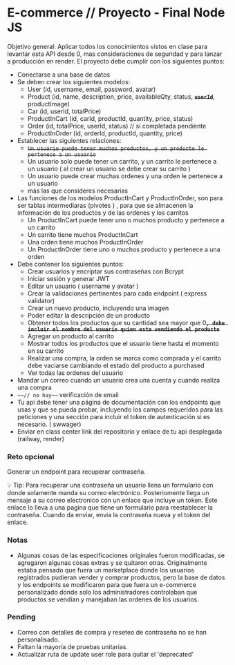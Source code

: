 # E-commerce // Proyecto - Final Node JS

Objetivo general: Aplicar todos los conocimientos vistos en clase para levantar esta API desde 0, mas consideraciones de seguridad y para lanzar a producción en render. El proyecto debe cumplir con los siguientes puntos:

- Conectarse a una base de datos
- Se deben crear los siguientes modelos:
  - User (id, username, email, password, avatar)
  - Product (id, name, description, price, availableQty, status, **~~`userId`~~**, productImage)
  - Car (id, userId, totalPrice)
  - ProductInCart (id, carId, productId, quantity, price, status)
  - Order (id, totalPrice, userId, status) // si completada pendiente
  - ProductInOrder (id, orderId, productId, quantity, price)
- Establecer las siguientes relaciones:
  - ~~`Un usuario puede tener muchos productos, y un producto le pertenece a un usuario`~~
  - Un usuario solo puede tener un carrito, y un carrito le pertenece a un usuario ( al crear un usuario se debe crear su carrito )
  - Un usuario puede crear muchas ordenes y una orden le pertenece a un usuario
  - más las que consideres necesarias
- Las funciones de los modelos ProductInCart y ProductInOrder, son para ser tablas intermediaras (pivotes ) , para que se almacenen la información de los productos y de las ordenes y los carritos
  - Un ProductInCart puede tener uno o muchos producto y pertenece a un carrito
  - Un carrito tiene muchos ProductInCart
  - Una orden tiene muchos ProductInOrder
  - Un ProductInOrder tiene uno o muchos producto y pertenece a una orden
- Debe contener los siguientes puntos:
  - Crear usuarios y encriptar sus contraseñas con Bcrypt
  - Iniciar sesión y generar JWT
  - Editar un usuario ( username y avatar )
  - Crear la validaciones pertinentes para cada endpoint ( express validator)
  - Crear un nuevo producto, incluyendo una imagen
  - Poder editar la descripción de un producto
  - Obtener todos los productos que su cantidad sea mayor que 0~~**`, debe incluir el nombre del usuario quien esta vendiendo el producto`**~~
  - Agregar un producto al carrito
  - Mostrar todos los productos que el usuario tiene hasta el momento en su carrito
  - Realizar una compra, la orden se marca como comprada y el carrito debe vaciarse cambiando el estado del producto a purchased
  - Ver todas las ordenes del usuario
- Mandar un correo cuando un usuario crea una cuenta y cuando realiza una compra
- `~~// no hay~~` verificación de email
- Tu api debe tener una página de documentación con los endpoints que usas y que se pueda probar, incluyendo los campos requeridos para las peticiones y una sección para incluir el token de autenticación si es necesario. ( swwager)
- Enviar en class center link del repositorio y enlace de tu api desplegada (railway, render)

### Reto opcional

Generar un endpoint para recuperar contraseña.

<aside>
💡 Tip: Para recuperar una contraseña un usuario llena un formulario con donde solamente manda su correo electrónico. 
Posteriomente llega un mensaje a su correo electronico con un enlace que incluye un token. 
Este enlace lo lleva a una pagina que tiene un formulario para reestablecer la contraseña. 
Cuando da enviar, envia la contraseña nueva y el token del enlace.
</aside>

### Notas

- Algunas cosas de las especificaciones originales fueron modificadas, se agregaron algunas cosas extras y se quitaron otras. Originalmente estaba pensado que fuera un marketplace donde los usuarios registrados pudieran vender y comprar productos, pero la base de datos y los endpoints se modificaron para que fuera un e-commerce personalizado donde solo los administradores controlaban que productos se vendian y manejaban las ordenes de los usuarios.

### Pending

- Correo con detalles de compra y reseteo de contraseña no se han personalisado.
- Faltan la mayoría de pruebas unitarias.
- Actualizar ruta de update user role para quitar el 'deprecated'

<!-- ## Models

npx sequelize-cli model:generate --name roles --attributes role:string,description:string

npx sequelize-cli model:generate --name users --attributes username:string,email:string,password:string,avatar:string,role_id:integer,valid_user:boolean

npx sequelize-cli model:generate --name products --attributes name:string,description:string,price:real,available_qty:integer,status:boolean,user_id:integer,product_image:string

npx sequelize-cli model:generate --name cars --attributes user_id:integer,total_price:real

npx sequelize-cli model:generate --name orders --attributes user_id:integer,total_price:real,status:boolean

npx sequelize-cli model:generate --name product_in_cars --attributes car_id:integer,product_id:integer,quantity:integer,price:real,status:boolean

npx sequelize-cli model:generate --name product_in_orders --attributes order_id:integer,product_id:integer,quantity:integer,price:real -->

<!-- ### Users

{
"username": "Cervantes",
"email": "cervantes.aocc@gmail.com",
"password": "12345678"
}

{
"username": "Osimitzu",
"email": "angel_aocc@hotmail.com",
"password": "12345678"
}

{
"username": "Miocid",
"email": "osimitzuuu@gmail.com",
"password": "12345678"
}

{
"username": "Edelkhai",
"email": "angelo_aocc@outlook.com",
"password": "12345678"
} -->

<!-- ### Products

{
"name": "Product1",
"description": "Producto mamalon de alta calidad con las tres B",
"price": 39.99,
"available_qty": 120
} -->

